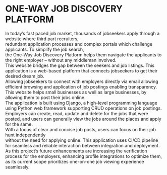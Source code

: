 # ONE-WAY JOB DISCOVERY PLATFORM 

In today’s fast paced job market, thousands of jobseekers apply through a website where third part recruiters,<br /> 
redundant application processes and complex portals which challenge applicants. To simplify the job search, <br />
the One-Way Job Discovery Platform helps them navigate the applicants to the right employer – without any middleman involved. <br /> 
This website bridges the gap between the seekers and job listings. This application is a web-based platform that connects jobseekers to get their desired dream job. <br /> 
Allowing jobseekers to connect with employers directly via email allowing efficient browsing and application of job postings enabling transparency. <br />
This website helps small businesses as well as large businesses, by allowing them to post their jobs online. </br> The application is built using Django, a high-level programming language using Python web framework supporting CRUD operations on job postings. 
<br /> Employers can create, read, update and delete for the jobs that were posted, and users can generally view the jobs around the places and apply for the same. <br /> With a focus of clear and concise job posts, users can focus on their job hunt independently <br />
without the need for applying online. This application uses CI/CD pipeline for seamless and reliable interaction between integration and deployment. As this project’s future enhancements are increasing the verification process for the employers, enhancing profile integrations to optimize them, as its current scope prioritizes one-on-one job viewing experience seamlessly.
